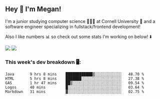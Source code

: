 ## Hey 👋 I'm Megan! 
I'm a junior studying computer science 👩🏻‍💻 at Cornell University 🐻 and a software engineer specializing in fullstack/frontend development!

Also I like numbers 📊 so check out some stats I'm working on below! ⬇️

<img src="https://github-readme-stats.meganyin13.vercel.app/api?username=meganyin13&show_icons=true&hide=stars&count_private=true" />

<img src="https://github-readme-stats.meganyin13.vercel.app/api/top-langs/?username=meganyin13&layout=compact&hide=Jupyter%20Notebook" />

### This week's dev breakdown 🖥:
<!--START_SECTION:waka-->
```text
Java       9 hrs 8 mins    ████████████▒░░░░░░░░░░░░   48.70 % 
HTML       5 hrs 8 mins    ███████░░░░░░░░░░░░░░░░░░   27.38 % 
GAS        1 hr 47 mins    ██▒░░░░░░░░░░░░░░░░░░░░░░   09.54 % 
Logos      40 mins         █░░░░░░░░░░░░░░░░░░░░░░░░   03.64 % 
Markdown   31 mins         ▓░░░░░░░░░░░░░░░░░░░░░░░░   02.75 % 
```
<!--END_SECTION:waka-->
